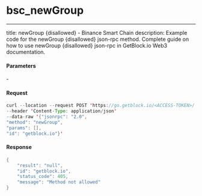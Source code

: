 # bsc\_newGroup

***

title: newGroup {disallowed} - Binance Smart Chain description: Example code for the newGroup {disallowed} json-rpc method. Сomplete guide on how to use newGroup {disallowed} json-rpc in GetBlock.io Web3 documentation.

#### Parameters

\-

#### Request

```java
curl --location --request POST 'https://go.getblock.io/<ACCESS-TOKEN>/' 
--header 'Content-Type: application/json' 
--data-raw '{"jsonrpc": "2.0",
"method": "newGroup",
"params": [],
"id": "getblock.io"}'
```

#### Response

```java
{
    "result": "null",
    "id": "getblock.io",
    "status_code": 405,
    "message": "Method not allowed"
}
```
